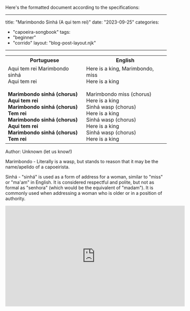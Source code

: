 Here's the formatted document according to the specifications:

---
title: "Marimbondo Sinhá (A qui tem rei)"
date: "2023-09-25"
categories: 
  - "capoeira-songbook"
tags: 
  - "beginner"
  - "corrido"
layout: "blog-post-layout.njk"
---

<table class="capoeira-table">
    <tr class="header-row">
        <th>Portuguese</th>
        <th>English</th>
    </tr>
    <tr>
        <td>Aqui tem rei Marimbondo sinhá<br>
Aqui tem rei<br>
<br>
<strong>Marimbondo sinhá (chorus)</strong><br>
<strong>Aqui tem rei</strong><br>
<strong>Marimbondo sinhá (chorus)</strong><br>
<strong>Tem rei</strong><br>
<strong>Marimbondo sinhá (chorus)</strong><br>
<strong>Aqui tem rei</strong><br>
<strong>Marimbondo sinhá (chorus)</strong><br>
<strong>Tem rei</strong></td>
        <td>Here is a king, Marimbondo, miss<br>
Here is a king<br>
<br>
Marimbondo miss (chorus)<br>
Here is a king<br>
Sinhá wasp (chorus)<br>
Here is a king<br>
Sinhá wasp (chorus)<br>
Here is a king<br>
Sinhá wasp (chorus)<br>
Here is a king</td>
    </tr>
</table>

<figcaption>

Author: Unknown (let us know!)

</figcaption>

Marimbondo - Literally is a wasp, but stands to reason that it may be the name/apelido of a capoeirista.

Sinhá - "sinhá" is used as a form of address for a woman, similar to "miss" or "ma'am" in English. It is considered respectful and polite, but not as formal as "senhora" (which would be the equivalent of "madam"). It is commonly used when addressing a woman who is older or in a position of authority.

<iframe width="560" height="315" src="https://www.youtube.com/embed/QoHwr_bmzeo" title="YouTube video player" frameborder="0" allow="accelerometer; autoplay; clipboard-write; encrypted-media; gyroscope; picture-in-picture" allowfullscreen></iframe>